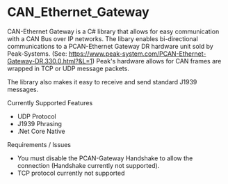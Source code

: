 # CAN_Ethernet_Gateway


CAN-Ethernet Gateway is a C# library that allows for easy communication with a CAN Bus over IP networks. 
 The libary enables bi-directional communications to a PCAN-Ethernet Gateway DR hardware unit sold by Peak-Systems.
  (See: https://www.peak-system.com/PCAN-Ethernet-Gateway-DR.330.0.html?&L=1) 
  Peak's hardware allows for CAN frames are wrapped in TCP or UDP message packets. 

The library also makes it easy to receive and send standard J1939 messages. 


Currently Supported Features
- UDP Protocol
- J1939 Phrasing
- .Net Core Native

Requirements / Issues
- You must disable the PCAN-Gateway Handshake to allow the connection (Handshake currently not supported).
- TCP protocol currently not supported
